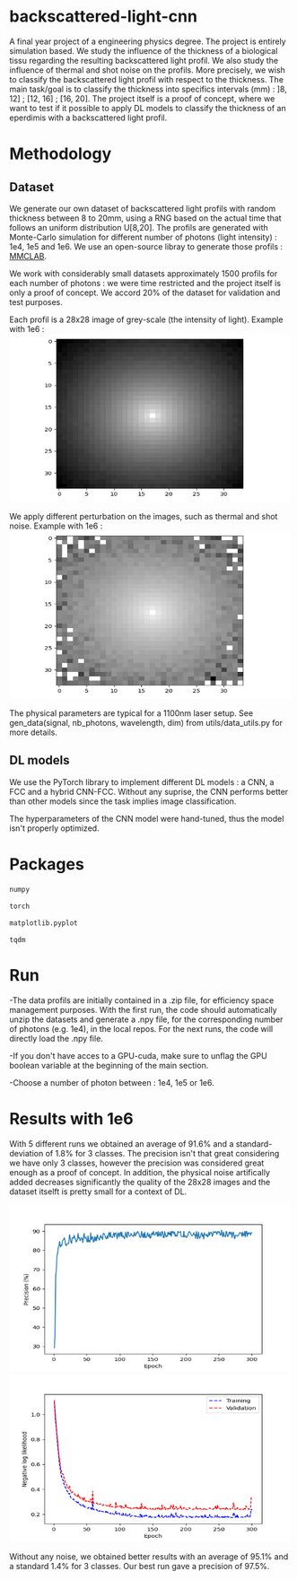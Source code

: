 # backscattered-light-cnn
A final year project of a engineering physics degree. The project is entirely simulation based. We study the influence of the thickness of a biological tissu regarding the resulting backscattered light profil. We also study the influence of thermal and shot noise on the profils. More precisely, we wish to classify the backscattered light profil with respect to the thickness. The main task/goal is to classify the thickness into specifics intervals (mm) : ]8, 12] ; [12, 16] ; [16, 20]. The project itself is a proof of concept, where we want to test if it possible to apply DL models to classify the thickness of an eperdimis with a backscattered light profil. 

# Methodology 

## Dataset
We generate our own dataset of backscattered light profils with random thickness between 8 to 20mm, using a RNG based on the actual time that follows an uniform distribution U[8,20]. The profils are generated with Monte-Carlo simulation for different number of photons (light intensity) : 1e4, 1e5 and 1e6. We use an open-source libray to generate those profils : [MMCLAB](http://mcx.space/wiki/index.cgi?MMC/Doc/MMCLAB). 

We work with considerably small datasets approximately 1500 profils for each number of photons : we were time restricted and the project itself is only a proof of concept. We accord 20% of the dataset for validation and test purposes. 

Each profil is a 28x28 image of grey-scale (the intensity of light). Example with 1e6 :
<img src="https://github.com/edhhan/backscattered-light-cnn/blob/main/images/intensity_nonoise.png" width="500" height="300">

We apply different perturbation on the images, such as thermal and shot noise. Example with 1e6 :
<img src="https://github.com/edhhan/backscattered-light-cnn/blob/main/images/intensity_th.png" width="500" height="300">

The physical parameters are typical for a 1100nm laser setup. See gen_data(signal, nb_photons, wavelength, dim) from utils/data_utils.py for more details.

## DL models
We use the PyTorch library to implement different DL models : a CNN, a FCC and a hybrid CNN-FCC. Without any suprise, the CNN performs better than other models since the task implies image classification. 

The hyperparameters of the CNN model were hand-tuned, thus the model isn't properly optimized. 

# Packages
```
numpy
```
```
torch
```
```
matplotlib.pyplot
```
```
tqdm 
```

# Run

-The data profils are initially contained in a .zip file, for efficiency space management purposes. With the first run, the code should automatically unzip the datasets and generate a .npy file, for the corresponding number of photons (e.g. 1e4), in the local repos. For the next runs, the code will directly load the .npy file.

-If you don't have acces to a GPU-cuda, make sure to unflag the GPU boolean variable at the beginning of the main section.

-Choose a number of photon between : 1e4, 1e5 or 1e6.


# Results with 1e6
With 5 different runs we obtained an average of 91.6% and a standard-deviation of 1.8% for 3 classes. The precision isn't that great considering we have only 3 classes, however the precision was considered great enough as a proof of concept. In addition, the physical noise artifically added decreases significantly the quality of the 28x28 images and the dataset itselft is pretty small for a context of DL. 

<img src="https://github.com/edhhan/backscattered-light-cnn/blob/main/images/accuracy_1e6.png" width="500" height="300">

<img src="https://github.com/edhhan/backscattered-light-cnn/blob/main/images/losses_1e6.png" width="500" height="300">

Without any noise, we obtained better results with an average of 95.1% and a standard 1.4% for 3 classes. Our best run gave a precision of 97.5%.






